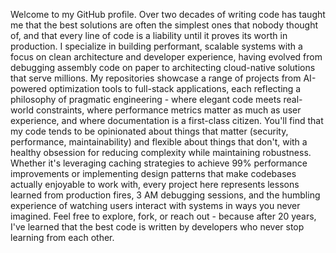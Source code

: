 Welcome to my GitHub profile. Over two decades of writing code has taught me that the best solutions are often the simplest ones that nobody thought of, and that every line of code is a liability until it proves its worth in production. I specialize in building performant, scalable systems with a focus on clean architecture and developer experience, having evolved from debugging assembly code on paper to architecting cloud-native solutions that serve millions. My repositories showcase a range of projects from AI-powered optimization tools to full-stack applications, each reflecting a philosophy of pragmatic engineering - where elegant code meets real-world constraints, where performance metrics matter as much as user experience, and where documentation is a first-class citizen. You'll find that my code tends to be opinionated about things that matter (security, performance, maintainability) and flexible about things that don't, with a healthy obsession for reducing complexity while maintaining robustness. Whether it's leveraging caching strategies to achieve 99% performance improvements or implementing design patterns that make codebases actually enjoyable to work with, every project here represents lessons learned from production fires, 3 AM debugging sessions, and the humbling experience of watching users interact with systems in ways you never imagined. Feel free to explore, fork, or reach out - because after 20 years, I've learned that the best code is written by developers who never stop learning from each other.
